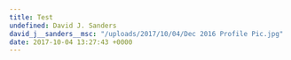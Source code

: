 ```yaml
---
title: Test
undefined: David J. Sanders
david_j__sanders__msc: "/uploads/2017/10/04/Dec 2016 Profile Pic.jpg"
date: 2017-10-04 13:27:43 +0000
---
```

